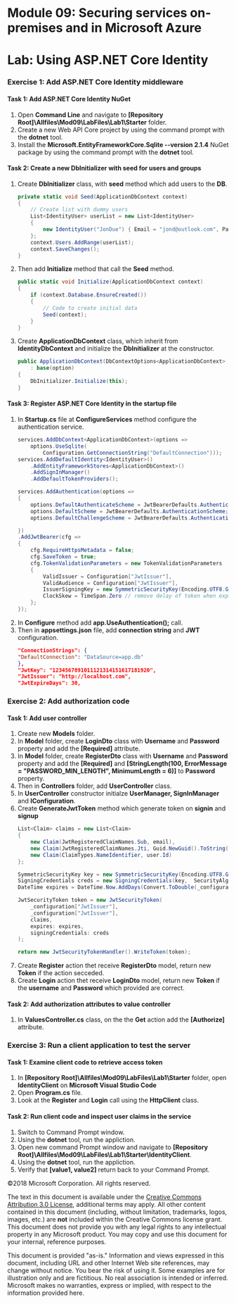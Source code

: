 # Module 09: Securing services on-premises and in Microsoft Azure

# Lab: Using ASP.NET Core Identity

### Exercise 1: Add ASP.NET Core Identity middleware

#### Task 1: Add ASP.NET Core Identity NuGet

1.  Open **Command Line** and navigate to **[Repository Root]\Allfiles\Mod09\LabFiles\Lab1\Starter** folder.
2.  Create a new Web API Core project by using the command prompt with the **dotnet** tool.
3.  Install the **Microsoft.EntityFrameworkCore.Sqlite --version 2.1.4** NuGet package by using the command prompt with the **dotnet** tool.

#### Task 2: Create a new DbInitializer with seed for users and groups

1.  Create **DbInitializer** class, with **seed** method which add users to the **DB**.
    ```cs
    private static void Seed(ApplicationDbContext context)
    {
        // Create list with dummy users 
        List<IdentityUser> userList = new List<IdentityUser>
        {
            new IdentityUser("JonDue") { Email = "jond@outlook.com", PasswordHash = Convert.ToBase64String(Encoding.ASCII.GetBytes("password1234"))},
        };
        context.Users.AddRange(userList);
        context.SaveChanges();
    }
    ```
2.  Then add **Initialize** method that call the **Seed** method.
    ```cs
    public static void Initialize(ApplicationDbContext context)
    {
        if (context.Database.EnsureCreated())
        {
            // Code to create initial data
            Seed(context);
        }
    }
    ```
3.  Create **ApplicationDbContext** class, which inherit from **IdentityDbContext** and initialize the **DbInitializer** at the constructor.
    ```cs
    public ApplicationDbContext(DbContextOptions<ApplicationDbContext> option) 
        : base(option)
    {
        DbInitializer.Initialize(this);
    }
    ```

#### Task 3: Register ASP.NET Core Identity in the startup file

1.  In **Startup.cs** file at **ConfigureServices** method configure the authentication service.
    ```cs
    services.AddDbContext<ApplicationDbContext>(options =>
        options.UseSqlite(
            Configuration.GetConnectionString("DefaultConnection")));
    services.AddDefaultIdentity<IdentityUser>()
        .AddEntityFrameworkStores<ApplicationDbContext>()
        .AddSignInManager()
        .AddDefaultTokenProviders();

    services.AddAuthentication(options =>
    {
        options.DefaultAuthenticateScheme = JwtBearerDefaults.AuthenticationScheme;
        options.DefaultScheme = JwtBearerDefaults.AuthenticationScheme;
        options.DefaultChallengeScheme = JwtBearerDefaults.AuthenticationScheme;

    })
    .AddJwtBearer(cfg =>
    {
        cfg.RequireHttpsMetadata = false;
        cfg.SaveToken = true;
        cfg.TokenValidationParameters = new TokenValidationParameters
        {
            ValidIssuer = Configuration["JwtIssuer"],
            ValidAudience = Configuration["JwtIssuer"],
            IssuerSigningKey = new SymmetricSecurityKey(Encoding.UTF8.GetBytes(Configuration["JwtKey"])),
            ClockSkew = TimeSpan.Zero // remove delay of token when expire
        };
    });
    ```
2.  In **Configure** method add **app.UseAuthentication();** call.
3.  Then in **appsettings.json** file, add **connection string** and **JWT** configuration.
    ```json
    "ConnectionStrings": {
    "DefaultConnection": "DataSource=app.db"
    },
    "JwtKey": "1234567891011121314151617181920",
    "JwtIssuer": "http://localhost.com",
    "JwtExpireDays": 30,
    ```

### Exercise 2: Add authorization code

#### Task 1: Add user controller

1.  Create new **Models** folder.
2.  In **Model** folder, create **LoginDto** class with **Username** and **Password** property and add the **[Required]** attribute.
3.  In **Model** folder, create **RegisterDto** class with **Username** and **Password** property and add the **[Required]** and **[StringLength(100, ErrorMessage = "PASSWORD_MIN_LENGTH", MinimumLength = 6)]** to **Password** property.
4.  Then in **Controllers** folder, add **UserController** class.
5.  In **UserController** constructor initialze **UserManager, SignInManager** and **IConfiguration**.
6.  Create **GenerateJwtToken** method which generate token on **signin** and **signup**
    ```cs
    List<Claim> claims = new List<Claim>
    {
        new Claim(JwtRegisteredClaimNames.Sub, email),
        new Claim(JwtRegisteredClaimNames.Jti, Guid.NewGuid().ToString()),
        new Claim(ClaimTypes.NameIdentifier, user.Id)
    };

    SymmetricSecurityKey key = new SymmetricSecurityKey(Encoding.UTF8.GetBytes  (_configuration["JwtKey"]));
    SigningCredentials creds = new SigningCredentials(key,  SecurityAlgorithms.HmacSha256);
    DateTime expires = DateTime.Now.AddDays(Convert.ToDouble(_configuration ["JwtExpireDays"]));

    JwtSecurityToken token = new JwtSecurityToken(
        _configuration["JwtIssuer"],
        _configuration["JwtIssuer"],
        claims,
        expires: expires,
        signingCredentials: creds
    );

    return new JwtSecurityTokenHandler().WriteToken(token);
    ```
7.  Create **Register** action thet receive **RegisterDto** model, return new **Token** if the action secceded.
8.  Create **Login** action thet receive **LoginDto** model, return new **Token** if the **username** and **Password** which provided are correct.

#### Task 2: Add authorization attributes to value controller

1.  In **ValuesController.cs** class, on the the **Get** action add the **[Authorize]** attribute.

### Exercise 3: Run a client application to test the server

#### Task 1: Examine client code to retrieve access token

1.  In **[Repository Root]\Allfiles\Mod09\LabFiles\Lab1\Starter** folder, open **IdentityClient** on **Microsoft Visual Studio Code**
2.  Open **Program.cs** file.
3.  Look at the **Register** and **Login** call using the **HttpClient** class.

#### Task 2: Run client code and inspect user claims in the service

1.  Switch to Command Prompt window.
2.  Using the **dotnet** tool, run the appliction.
3.  Open new command Prompt window and navigate to **[Repository Root]\Allfiles\Mod09\LabFiles\Lab1\Starter\IdentityClient**.
4.  Using the **dotnet** tool, run the appliction.
5.  Verify that **[value1, value2]** return back to your Command Prompt.

©2018 Microsoft Corporation. All rights reserved.

The text in this document is available under the [Creative Commons Attribution 3.0 License](https://creativecommons.org/licenses/by/3.0/legalcode), additional terms may apply. All other content contained in this document (including, without limitation, trademarks, logos, images, etc.) are **not** included within the Creative Commons license grant. This document does not provide you with any legal rights to any intellectual property in any Microsoft product. You may copy and use this document for your internal, reference purposes.

This document is provided &quot;as-is.&quot; Information and views expressed in this document, including URL and other Internet Web site references, may change without notice. You bear the risk of using it. Some examples are for illustration only and are fictitious. No real association is intended or inferred. Microsoft makes no warranties, express or implied, with respect to the information provided here.